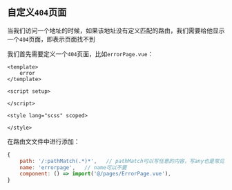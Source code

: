 ## 自定义`404`页面

当我们访问一个地址的时候，如果该地址没有定义匹配的路由，我们需要给他显示一个`404`页面，即表示页面找不到

我们首先需要定义一个`404`页面，比如`errorPage.vue`：

```vue
<template>
    error
</template>

<script setup>

</script>

<style lang="scss" scoped>

</style>
```

在路由文文件中进行添加：

```js
{
    path: '/:pathMatch(.*)*',   // pathMatch可以写任意的内容，写any也是常见的
    name: 'errorpage',   // name可以不要
    component: () => import('@/pages/ErrorPage.vue'),
}
```

